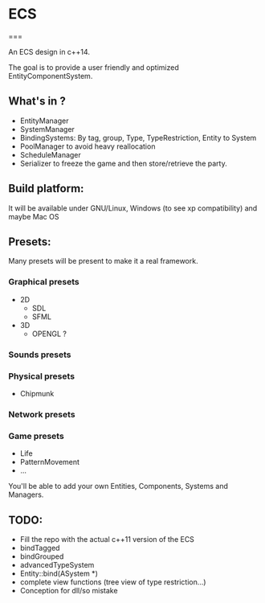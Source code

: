 # ECS
===

An ECS design in c++14.

The goal is to provide a user friendly and optimized EntityComponentSystem.

## What's in ?
- EntityManager
- SystemManager
- BindingSystems: By tag, group, Type, TypeRestriction, Entity to System
- PoolManager to avoid heavy reallocation
- ScheduleManager
- Serializer to freeze the game and then store/retrieve the party.

## Build platform:
It will be available under GNU/Linux, Windows (to see xp compatibility) and maybe Mac OS

## Presets:
Many presets will be present to make it a real framework.
### Graphical presets
  - 2D
    - SDL
    - SFML
  - 3D
    - OPENGL ?
    
### Sounds presets
### Physical presets
  - Chipmunk
### Network presets
### Game presets
  - Life
  - PatternMovement
  - ...

You'll be able to add your own Entities, Components, Systems and Managers.

## TODO:
- Fill the repo with the actual c++11 version of the ECS
- bindTagged
- bindGrouped
- advancedTypeSystem
- Entity::bind(ASystem *)
- complete view functions (tree view of type restriction...)
- Conception for dll/so mistake
